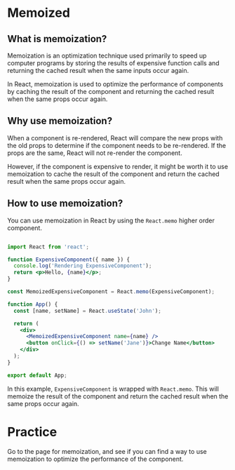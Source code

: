 # Memoized

## What is memoization?

Memoization is an optimization technique used primarily to speed up computer programs by storing the results of expensive function calls and returning the cached result when the same inputs occur again.

In React, memoization is used to optimize the performance of components by caching the result of the component and returning the cached result when the same props occur again.

## Why use memoization?

When a component is re-rendered, React will compare the new props with the old props to determine if the component needs to be re-rendered. If the props are the same, React will not re-render the component.

However, if the component is expensive to render, it might be worth it to use memoization to cache the result of the component and return the cached result when the same props occur again.

## How to use memoization?

You can use memoization in React by using the `React.memo` higher order component.

```jsx

import React from 'react';

function ExpensiveComponent({ name }) {
  console.log('Rendering ExpensiveComponent');
  return <p>Hello, {name}</p>;
}

const MemoizedExpensiveComponent = React.memo(ExpensiveComponent);

function App() {
  const [name, setName] = React.useState('John');

  return (
    <div>
      <MemoizedExpensiveComponent name={name} />
      <button onClick={() => setName('Jane')}>Change Name</button>
    </div>
  );
}

export default App;
```

In this example, `ExpensiveComponent` is wrapped with `React.memo`. This will memoize the result of the component and return the cached result when the same props occur again.

# Practice

Go to the page for memoization, and see if you can find a way to use memoization to optimize the performance of the component.